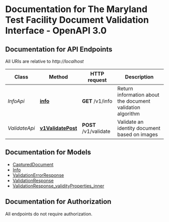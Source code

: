 # Documentation for The Maryland Test Facility Document Validation Interface - OpenAPI 3.0

<a name="documentation-for-api-endpoints"></a>
## Documentation for API Endpoints

All URIs are relative to *http://localhost*

| Class | Method | HTTP request | Description |
|------------ | ------------- | ------------- | -------------|
| *InfoApi* | [**info**](Apis/InfoApi.md#info) | **GET** /v1/info | Return information about the document validation algorithm |
| *ValidateApi* | [**v1ValidatePost**](Apis/ValidateApi.md#v1validatepost) | **POST** /v1/validate | Validate an identity document based on images |


<a name="documentation-for-models"></a>
## Documentation for Models

 - [CapturedDocument](./Models/CapturedDocument.md)
 - [Info](./Models/Info.md)
 - [ValidationErrorResponse](./Models/ValidationErrorResponse.md)
 - [ValidationResponse](./Models/ValidationResponse.md)
 - [ValidationResponse_validityProperties_inner](./Models/ValidationResponse_validityProperties_inner.md)


<a name="documentation-for-authorization"></a>
## Documentation for Authorization

All endpoints do not require authorization.
